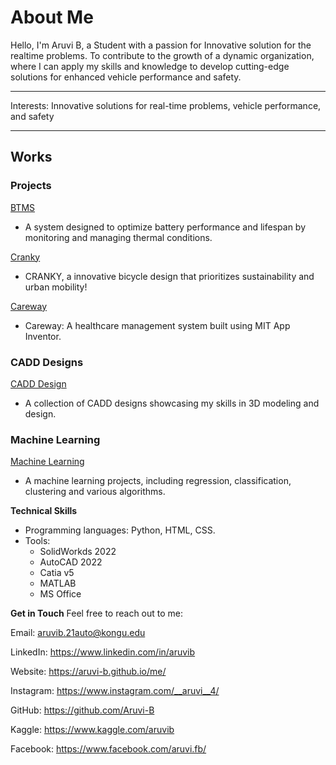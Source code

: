 **About Me**
================

Hello, I'm Aruvi B, a Student with a passion for Innovative solution for the realtime problems.
To contribute to the growth of a dynamic organization, where I can apply my skills and knowledge to develop cutting-edge solutions for enhanced vehicle performance and safety.


-------------
Interests: Innovative solutions for real-time problems, vehicle performance, and safety

-------------
**Works**
-------------

### Projects


[BTMS](https://github.com/Aruvi-B/Battery-Thermal-Management-System/)

* A system designed to optimize battery performance and lifespan by monitoring and managing thermal conditions.

[Cranky](https://github.com/Aruvi-B/cranky)

* CRANKY, a innovative bicycle design that prioritizes sustainability and urban mobility!

[Careway](https://github.com/Aruvi-B/Careway)

* Careway: A healthcare management system built using MIT App Inventor.

### CADD Designs

[CADD Design](https://github.com/Aruvi-B/Catia-Design)

* A collection of CADD designs showcasing my skills in 3D modeling and design.

### Machine Learning

[Machine Learning](https://github.com/Aruvi-B/Machine-Learning/)

* A machine learning projects, including regression, classification, clustering and various algorithms.

**Technical Skills**

* Programming languages: Python, HTML, CSS.
* Tools:
  * SolidWorkds 2022
  * AutoCAD 2022
  * Catia v5
  * MATLAB
  * MS Office

**Get in Touch**
Feel free to reach out to me:

Email: [aruvib.21auto@kongu.edu](mailto:aruvib.21auto@kongu.edu)

LinkedIn: https://www.linkedin.com/in/aruvib

Website: https://aruvi-b.github.io/me/

Instagram: https://www.instagram.com/__aruvi__4/

GitHub: https://github.com/Aruvi-B

Kaggle: https://www.kaggle.com/aruvib

Facebook: https://www.facebook.com/aruvi.fb/
